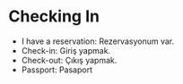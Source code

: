 
# Checking In

- I have a reservation: Rezervasyonum var.
- Check-in: Giriş yapmak.
- Check-out: Çıkış yapmak.
- Passport: Pasaport
